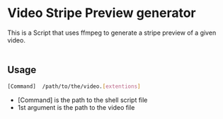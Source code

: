 Video Stripe Preview generator
===

This is a Script that uses ffmpeg to generate a stripe preview of a given video.
<br></br>



Usage
---
```bash
[Command]  /path/to/the/video.[extentions]

```

- [Command] is the path to the shell script file
- 1st argument is the path to the video file
